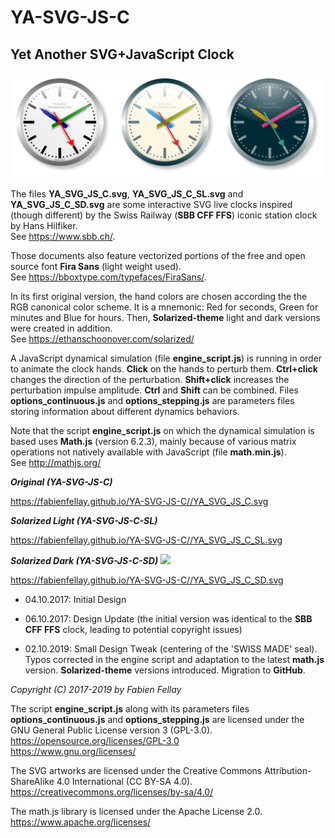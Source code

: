 # YA-SVG-JS-C
## Yet Another SVG+JavaScript Clock

![Main YA-SVG-JS-C](/docs/YA_SVG_JS_C.png)

The files **YA_SVG_JS_C.svg**, **YA_SVG_JS_C_SL.svg** and **YA_SVG_JS_C_SD.svg** are some interactive SVG live clocks inspired (though different) by the Swiss Railway (**SBB CFF FFS**) iconic station clock by Hans Hilfiker.  
See <https://www.sbb.ch/>.

Those documents also feature vectorized portions of the free and open source font **Fira Sans** (light weight used).  
See <https://bboxtype.com/typefaces/FiraSans/>.

In its first original version, the hand colors are chosen according the the RGB canonical color scheme. It is a mnemonic: Red for seconds, Green for minutes and Blue for hours. Then, **Solarized-theme** light and dark versions were created in addition.  
See <https://ethanschoonover.com/solarized/>

A JavaScript dynamical simulation (file **engine_script.js**) is running in order to animate the clock hands. **Click** on the hands to perturb them. **Ctrl+click** changes the direction of the perturbation. **Shift+click** increases the perturbation impulse amplitude. **Ctrl** and **Shift** can be combined. Files **options_continuous.js** and **options_stepping.js** are parameters files storing information about different dynamics behaviors.

Note that the script **engine_script.js** on which the dynamical simulation is based uses **Math.js** (version 6.2.3), mainly because of various matrix operations not natively available with JavaScript (file **math.min.js**).  
See <http://mathjs.org/>

***Original (YA-SVG-JS-C)***
<div style="text-align: center;">
<object data="https://fabienfellay.github.io/YA-SVG-JS-C/YA_SVG_JS_C.svg" height="650" width="650" type="image/svg+xml">
</object>
</div>

<https://fabienfellay.github.io/YA-SVG-JS-C//YA_SVG_JS_C.svg>

***Solarized Light (YA-SVG-JS-C-SL)***
<div style="text-align: center;">
<object data="https://fabienfellay.github.io/YA-SVG-JS-C/YA_SVG_JS_C_SL.svg" height="650" width="650" type="image/svg+xml">
</object>
</div>

<https://fabienfellay.github.io/YA-SVG-JS-C//YA_SVG_JS_C_SL.svg>

***Solarized Dark (YA-SVG-JS-C-SD)***
![](https://fabienfellay.github.io/YA-SVG-JS-C/YA_SVG_JS_C_SD.svg)
<div style="text-align: center;">
<object data="https://fabienfellay.github.io/YA-SVG-JS-C/YA_SVG_JS_C_DL.svg" height="650" width="650" type="image/svg+xml">
</object>
</div>

<https://fabienfellay.github.io/YA-SVG-JS-C//YA_SVG_JS_C_SD.svg>

- 04.10.2017: Initial Design

- 06.10.2017: Design Update (the initial version was identical to the **SBB CFF FFS** clock, leading to potential copyright issues)

- 02.10.2019: Small Design Tweak (centering of the 'SWISS MADE' seal). Typos corrected in the engine script and adaptation to the latest **math.js** version. **Solarized-theme** versions introduced. Migration to **GitHub**.

*Copyright (C) 2017-2019 by Fabien Fellay*

The script **engine_script.js** along with its parameters files **options_continuous.js** and **options_stepping.js** are licensed under the GNU General Public License version 3 (GPL-3.0).  
<https://opensource.org/licenses/GPL-3.0>  
<https://www.gnu.org/licenses/>

The SVG artworks are licensed under the Creative Commons Attribution-ShareAlike 4.0 International (CC BY-SA 4.0).  
<https://creativecommons.org/licenses/by-sa/4.0/>

The math.js library is licensed under the Apache License 2.0.  
<https://www.apache.org/licenses/>
